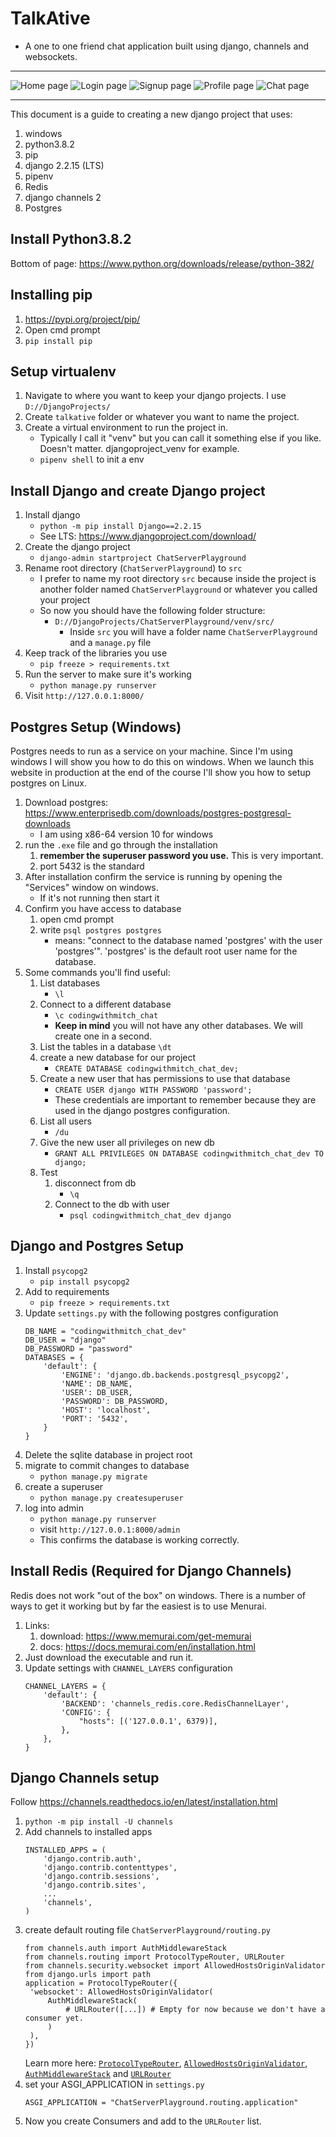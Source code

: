 # TalkAtive

- A one to one friend chat application built using django, channels and websockets.

---

![Home page](./outputs/home.png "Home")
![Login page](./outputs/login.png "Login")
![Signup page](./outputs/signup.png "Signup")
![Profile page](./outputs/profile.png "Profile")
![Chat page](./outputs/chat.png "Chat")

---

This document is a guide to creating a new django project that uses:

1. windows
1. python3.8.2
1. pip
1. django 2.2.15 (LTS)
1. pipenv
1. Redis
1. django channels 2
1. Postgres

## Install Python3.8.2

Bottom of page: https://www.python.org/downloads/release/python-382/

## Installing pip

1. https://pypi.org/project/pip/
1. Open cmd prompt
1. `pip install pip`

## Setup virtualenv

1. Navigate to where you want to keep your django projects. I use `D://DjangoProjects/`
1. Create `talkative` folder or whatever you want to name the project.
1. Create a virtual environment to run the project in.
   - Typically I call it "venv" but you can call it something else if you like. Doesn't matter. djangoproject_venv for example.
   - `pipenv shell` to init a env

## Install Django and create Django project

1. Install django
   - `python -m pip install Django==2.2.15`
   - See LTS: https://www.djangoproject.com/download/
1. Create the django project
   - `django-admin startproject ChatServerPlayground`
1. Rename root directory (`ChatServerPlayground`) to `src`
   - I prefer to name my root directory `src` because inside the project is another folder named `ChatServerPlayground` or whatever you called your project
   - So now you should have the following folder structure:
     - `D://DjangoProjects/ChatServerPlayground/venv/src/`
       - Inside `src` you will have a folder name `ChatServerPlayground` and a `manage.py` file
1. Keep track of the libraries you use
   - `pip freeze > requirements.txt`
1. Run the server to make sure it's working
   - `python manage.py runserver`
1. Visit `http://127.0.0.1:8000/`

## Postgres Setup (Windows)

Postgres needs to run as a service on your machine. Since I'm using windows I will show you how to do this on windows. When we launch this website in production at the end of the course I'll show you how to setup postgres on Linux.

1. Download postgres: https://www.enterprisedb.com/downloads/postgres-postgresql-downloads
   - I am using x86-64 version 10 for windows
1. run the `.exe` file and go through the installation
   1. **remember the superuser password you use.** This is very important.
   1. port 5432 is the standard
1. After installation confirm the service is running by opening the "Services" window on windows.
   - If it's not running then start it
1. Confirm you have access to database
   1. open cmd prompt
   1. write `psql postgres postgres`
      - means: "connect to the database named 'postgres' with the user 'postgres'". 'postgres' is the default root user name for the database.
1. Some commands you'll find useful:
   1. List databases
      - `\l`
   1. Connect to a different database
      - `\c codingwithmitch_chat`
      - **Keep in mind** you will not have any other databases. We will create one in a second.
   1. List the tables in a database
      `\dt`
   1. create a new database for our project
      - `CREATE DATABASE codingwithmitch_chat_dev;`
   1. Create a new user that has permissions to use that database
      - `CREATE USER django WITH PASSWORD 'password';`
      - These credentials are important to remember because they are used in the django postgres configuration.
   1. List all users
      - `/du`
   1. Give the new user all privileges on new db
      - `GRANT ALL PRIVILEGES ON DATABASE codingwithmitch_chat_dev TO django;`
   1. Test
      1. disconnect from db
         - `\q`
      1. Connect to the db with user
         - `psql codingwithmitch_chat_dev django`

## Django and Postgres Setup

1. Install `psycopg2`
   - `pip install psycopg2`
1. Add to requirements
   - `pip freeze > requirements.txt`
1. Update `settings.py` with the following postgres configuration
   ```
   DB_NAME = "codingwithmitch_chat_dev"
   DB_USER = "django"
   DB_PASSWORD = "password"
   DATABASES = {
       'default': {
           'ENGINE': 'django.db.backends.postgresql_psycopg2',
           'NAME': DB_NAME,
           'USER': DB_USER,
           'PASSWORD': DB_PASSWORD,
           'HOST': 'localhost',
           'PORT': '5432',
       }
   }
   ```
1. Delete the sqlite database in project root
1. migrate to commit changes to database
   - `python manage.py migrate`
1. create a superuser
   - `python manage.py createsuperuser`
1. log into admin
   - `python manage.py runserver`
   - visit `http://127.0.0.1:8000/admin`
   - This confirms the database is working correctly.

## Install Redis (Required for Django Channels)

Redis does not work "out of the box" on windows. There is a number of ways to get it working but by far the easiest is to use Menurai.

1. Links:
   1. download: https://www.memurai.com/get-memurai
   1. docs: https://docs.memurai.com/en/installation.html
1. Just download the executable and run it.
1. Update settings with `CHANNEL_LAYERS` configuration
   ```
   CHANNEL_LAYERS = {
       'default': {
           'BACKEND': 'channels_redis.core.RedisChannelLayer',
           'CONFIG': {
               "hosts": [('127.0.0.1', 6379)],
           },
       },
   }
   ```

## Django Channels setup

Follow https://channels.readthedocs.io/en/latest/installation.html

1. `python -m pip install -U channels`
1. Add channels to installed apps
   ```
   INSTALLED_APPS = (
       'django.contrib.auth',
       'django.contrib.contenttypes',
       'django.contrib.sessions',
       'django.contrib.sites',
       ...
       'channels',
   )
   ```
1. create default routing file `ChatServerPlayground/routing.py`
   ```
   from channels.auth import AuthMiddlewareStack
   from channels.routing import ProtocolTypeRouter, URLRouter
   from channels.security.websocket import AllowedHostsOriginValidator
   from django.urls import path
   application = ProtocolTypeRouter({
   	'websocket': AllowedHostsOriginValidator(
   		AuthMiddlewareStack(
   			# URLRouter([...]) # Empty for now because we don't have a consumer yet.
   		)
   	),
   })
   ```
   Learn more here: <a href="https://channels.readthedocs.io/en/latest/topics/routing.html?highlight=ProtocolTypeRouter#protocoltyperouter">`ProtocolTypeRouter`</a>, <a href="https://channels.readthedocs.io/en/latest/topics/security.html?highlight=AllowedHostsOriginValidator">`AllowedHostsOriginValidator`</a>, <a href="https://channels.readthedocs.io/en/latest/one-to-two.html?highlight=AuthMiddlewareStack#http-sessions-and-django-auth">`AuthMiddlewareStack`</a> and <a href="https://channels.readthedocs.io/en/latest/topics/routing.html?highlight=urlrouter">`URLRouter`</a>
1. set your ASGI_APPLICATION in `settings.py`
   ```
   ASGI_APPLICATION = "ChatServerPlayground.routing.application"
   ```
1. Now you create Consumers and add to the `URLRouter` list.
